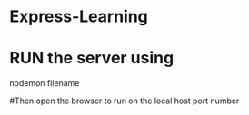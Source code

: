 # Express-Learning


# RUN  the server using
nodemon filename

#Then open the browser to run on the local host port number
